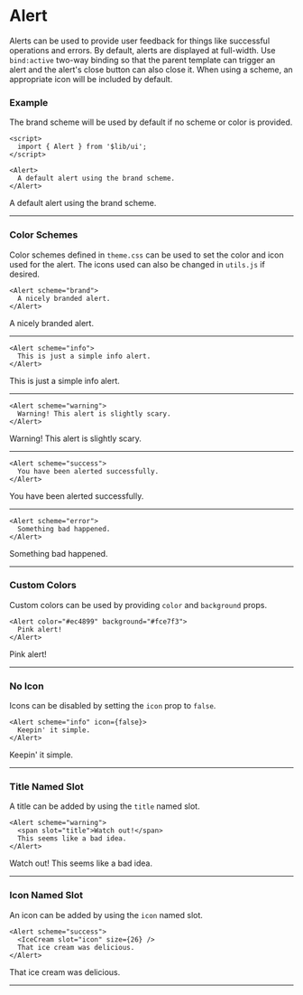 <script>
	import { Alert } from '$lib/ui';
	import { IceCream } from 'lucide-svelte';
	import Tables from './Tables.svelte';
</script>

# Alert

Alerts can be used to provide user feedback for things like successful operations and errors. By default, alerts are
displayed at full-width. Use `bind:active` two-way binding so that the parent template can trigger an alert and the
alert's close button can also close it. When using a scheme, an appropriate icon will be included by default.

### Example

The brand scheme will be used by default if no scheme or color is provided.

```svelte
<script>
  import { Alert } from '$lib/ui';
</script>

<Alert>
  A default alert using the brand scheme.
</Alert>
```
<Alert>A default alert using the brand scheme.</Alert>

---

### Color Schemes

Color schemes defined in `theme.css` can be used to set the color and icon used for the alert. The icons used can also
be changed in `utils.js` if desired.


```svelte
<Alert scheme="brand">
  A nicely branded alert.
</Alert>
```
<Alert scheme="brand">A nicely branded alert.</Alert>

---

```svelte
<Alert scheme="info">
  This is just a simple info alert.
</Alert>
```
<Alert scheme="info">This is just a simple info alert.</Alert>

---

```svelte
<Alert scheme="warning">
  Warning! This alert is slightly scary.
</Alert>
```
<Alert scheme="warning">Warning! This alert is slightly scary.</Alert>

---
```svelte
<Alert scheme="success">
  You have been alerted successfully.
</Alert>
```
<Alert scheme="success">You have been alerted successfully.</Alert>

---

```svelte
<Alert scheme="error">
  Something bad happened.
</Alert>
```
<Alert scheme="error">Something bad happened.</Alert>

---

### Custom Colors

Custom colors can be used by providing `color` and `background` props.

```svelte
<Alert color="#ec4899" background="#fce7f3">
  Pink alert!
</Alert>
```
<Alert color="#ec4899" background="#fce7f3">Pink alert!</Alert>

---

### No Icon

Icons can be disabled by setting the `icon` prop to `false`.

```svelte
<Alert scheme="info" icon={false}>
  Keepin' it simple.
</Alert>
```
<Alert scheme="info" icon={false}>Keepin' it simple.</Alert>

---

### Title Named Slot

A title can be added by using the `title` named slot.

```svelte
<Alert scheme="warning">
  <span slot="title">Watch out!</span>
  This seems like a bad idea.
</Alert>
```
<Alert scheme="warning">
	<span slot="title">Watch out!</span>
	This seems like a bad idea.
</Alert>

---

### Icon Named Slot

An icon can be added by using the `icon` named slot.
  
```svelte
<Alert scheme="success">
  <IceCream slot="icon" size={26} />
  That ice cream was delicious.
</Alert>
```
<Alert scheme="success">
	<IceCream slot="icon" size={26} />
	That ice cream was delicious.
</Alert>

---

<Tables />
